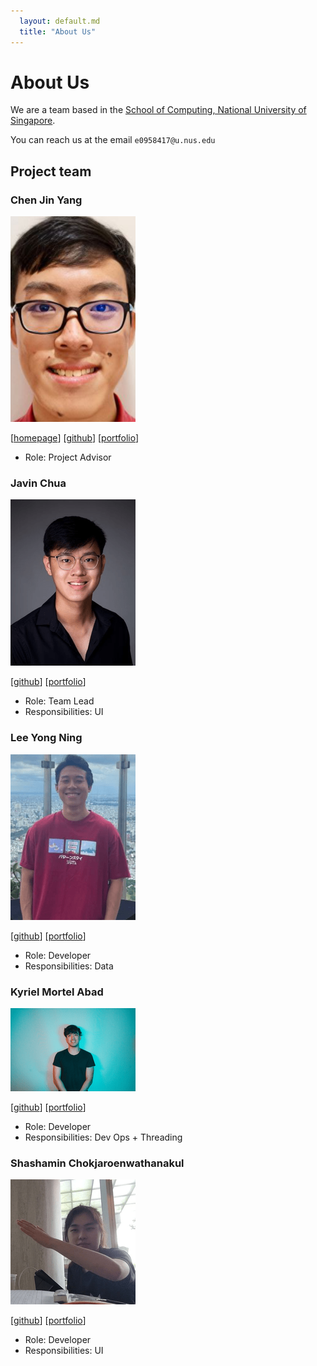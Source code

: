 ```yaml
---
  layout: default.md
  title: "About Us"
---
```


# About Us

We are a team based in the [School of Computing, National University of Singapore](http://www.comp.nus.edu.sg).

You can reach us at the email `e0958417@u.nus.edu`

## Project team

### Chen Jin Yang

<img src="images/jinyang628.png" width="200px">

[[homepage](https://www.linkedin.com/in/chen-jin-yang-37baa8202/)]
[[github](https://github.com/jinyang628)]
[[portfolio](team/jinyang628.md)]

* Role: Project Advisor

### Javin Chua

<img src="images/javinchua.png" width="200px">

[[github](http://github.com/javinchua)]
[[portfolio](team/javin.md)]

* Role: Team Lead
* Responsibilities: UI

### Lee Yong Ning

<img src="images/yongning0310.png" width="200px">

[[github](http://github.com/yongning0310)] 
[[portfolio](team/yongning.md)]

* Role: Developer
* Responsibilities: Data

### Kyriel Mortel Abad

<img src="images/s-kybound.png" width="200px">

[[github](http://github.com/s-kybound)]
[[portfolio](team/kyriel.md)]

* Role: Developer
* Responsibilities: Dev Ops + Threading

### Shashamin Chokjaroenwathanakul

<img src="images/shashahchk.png" width="200px">

[[github](http://github.com/shashahchk)]
[[portfolio](team/shashamin.md)]

* Role: Developer
* Responsibilities: UI
